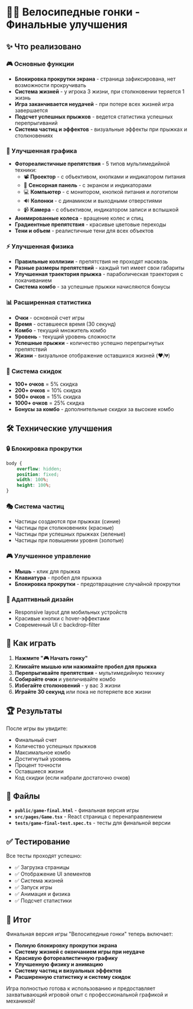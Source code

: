 # 🚴‍♂️ Велосипедные гонки - Финальные улучшения

## ✨ Что реализовано

### 🎮 Основные функции
- **Блокировка прокрутки экрана** - страница зафиксирована, нет возможности прокручивать
- **Система жизней** - у игрока 3 жизни, при столкновении теряется 1 жизнь
- **Игра заканчивается неудачей** - при потере всех жизней игра завершается
- **Подсчет успешных прыжков** - ведется статистика успешных перепрыгиваний
- **Система частиц и эффектов** - визуальные эффекты при прыжках и столкновениях

### 🎨 Улучшенная графика
- **Фотореалистичные препятствия** - 5 типов мультимедийной техники:
  - 📽️ **Проектор** - с объективом, кнопками и индикатором питания
  - 📱 **Сенсорная панель** - с экраном и индикаторами
  - 💻 **Компьютер** - с монитором, кнопкой питания и логотипом
  - 🔊 **Колонки** - с динамиком и выходными отверстиями
  - 📹 **Камера** - с объективом, индикатором записи и вспышкой
- **Анимированные колеса** - вращение колес и спиц
- **Градиентные препятствия** - красивые цветовые переходы
- **Тени и объем** - реалистичные тени для всех объектов

### ⚡ Улучшенная физика
- **Правильные коллизии** - препятствия не проходят насквозь
- **Разные размеры препятствий** - каждый тип имеет свои габариты
- **Улучшенная траектория прыжка** - параболическая траектория с покачиванием
- **Система комбо** - за успешные прыжки начисляются бонусы

### 📊 Расширенная статистика
- **Очки** - основной счет игры
- **Время** - оставшееся время (30 секунд)
- **Комбо** - текущий множитель комбо
- **Уровень** - текущий уровень сложности
- **Успешные прыжки** - количество успешно перепрыгнутых препятствий
- **Жизни** - визуальное отображение оставшихся жизней (❤️/💔)

### 🎯 Система скидок
- **100+ очков** = 5% скидка
- **200+ очков** = 10% скидка  
- **500+ очков** = 15% скидка
- **1000+ очков** = 25% скидка
- **Бонусы за комбо** - дополнительные скидки за высокие комбо

## 🛠️ Технические улучшения

### 🔒 Блокировка прокрутки
```css
body {
    overflow: hidden;
    position: fixed;
    width: 100%;
    height: 100%;
}
```

### 🎭 Система частиц
- Частицы создаются при прыжках (синие)
- Частицы при столкновениях (красные)
- Частицы при успешных прыжках (зеленые)
- Частицы при повышении уровня (золотые)

### 🎮 Улучшенное управление
- **Мышь** - клик для прыжка
- **Клавиатура** - пробел для прыжка
- **Блокировка прокрутки** - предотвращение случайной прокрутки

### 📱 Адаптивный дизайн
- Responsive layout для мобильных устройств
- Красивые кнопки с hover-эффектами
- Современный UI с backdrop-filter

## 🎯 Как играть

1. **Нажмите "🎮 Начать гонку"**
2. **Кликайте мышью или нажимайте пробел для прыжка**
3. **Перепрыгивайте препятствия** - мультимедийную технику
4. **Собирайте очки** и увеличивайте комбо
5. **Избегайте столкновений** - у вас 3 жизни
6. **Играйте 30 секунд** или пока не потеряете все жизни

## 🏆 Результаты

После игры вы увидите:
- Финальный счет
- Количество успешных прыжков
- Максимальное комбо
- Достигнутый уровень
- Процент точности
- Оставшиеся жизни
- Код скидки (если набрали достаточно очков)

## 🔧 Файлы

- **`public/game-final.html`** - финальная версия игры
- **`src/pages/Game.tsx`** - React страница с перенаправлением
- **`tests/game-final-test.spec.ts`** - тесты для финальной версии

## ✅ Тестирование

Все тесты проходят успешно:
- ✅ Загрузка страницы
- ✅ Отображение UI элементов
- ✅ Система жизней
- ✅ Запуск игры
- ✅ Анимация и физика
- ✅ Подсчет статистики

## 🎉 Итог

Финальная версия игры "Велосипедные гонки" теперь включает:
- **Полную блокировку прокрутки экрана**
- **Систему жизней с окончанием игры при неудаче**
- **Красивую фотореалистичную графику**
- **Улучшенную физику и анимацию**
- **Систему частиц и визуальных эффектов**
- **Расширенную статистику и систему скидок**

Игра полностью готова к использованию и предоставляет захватывающий игровой опыт с профессиональной графикой и механикой!
